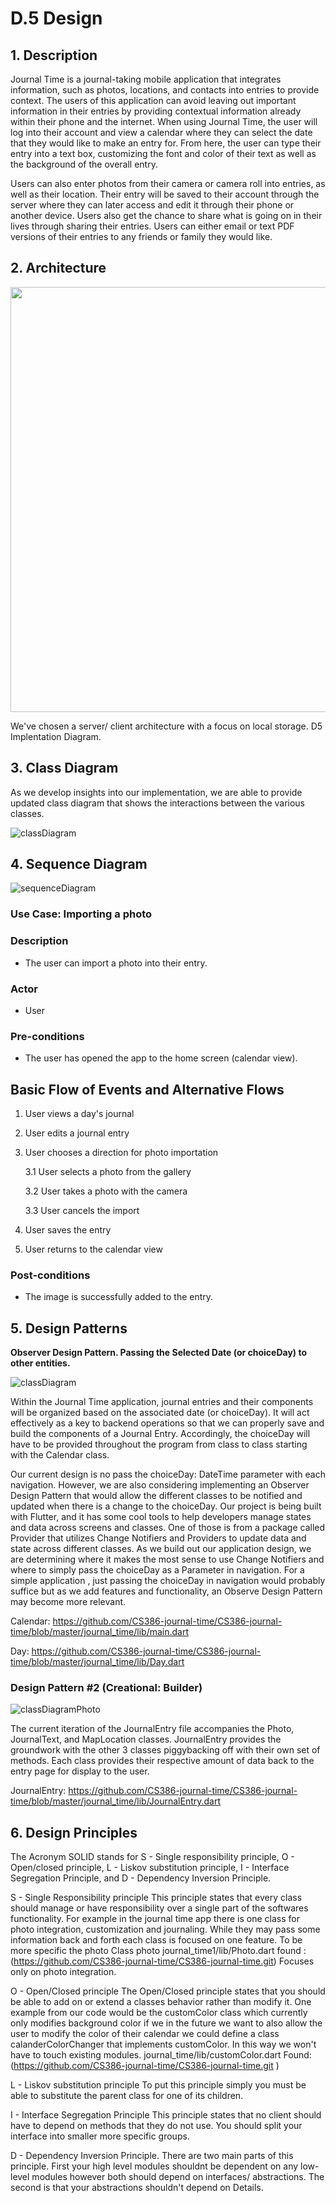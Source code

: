 # D.5 Design


## 1. Description

Journal Time is a journal-taking mobile application that integrates information, such as photos, locations, and contacts into entries to provide context. The users of this application can avoid leaving out important information in their entries by providing contextual information already within their phone and the internet. When using Journal Time, the user will log into their account and view a calendar where they can select the date that they would like to make an entry for. From here, the user can type their entry into a text box, customizing the font and color of their text as well as the background of the overall entry.


Users can also enter photos from their camera or camera roll into entries, as well as their location. Their entry will be saved to their account through the server where they can later access and edit it through their phone or another device. Users also get the chance to share what is going on in their lives through sharing their entries. Users can either email or text PDF versions of their entries to any friends or family they would like.

## 2. Architecture

<img src="./img/ArchitectureDiagram.jpg" width=680/>

We've chosen a server/ client architecture with a focus on local storage. D5 Implentation Diagram.

## 3. Class Diagram

As we develop insights into our implementation, we are able to provide updated class diagram that shows the interactions between the various classes.

![classDiagram](./img/classDiagram.png)

## 4. Sequence Diagram

![sequenceDiagram](./img/SequenceDiagramPhotoUseCase.PNG)

### Use Case: Importing a photo

### Description

* The user can import a photo into their entry.

### Actor

* User

### Pre-conditions

* The user has opened the app to the home screen (calendar view).

## Basic Flow of Events and Alternative Flows

1. User views a day's journal

2. User edits a journal entry

3. User chooses a direction for photo importation

   3.1 User selects a photo from the gallery

   3.2 User takes a photo with the camera

   3.3 User cancels the import

4. User saves the entry

5. User returns to the calendar view

### Post-conditions

* The image is successfully added to the entry.

## 5. Design Patterns

**Observer Design Pattern.  Passing the Selected Date (or choiceDay) to other entities.**

![classDiagram](./img/observe.png)

Within the Journal Time application, journal entries and their components will be organized based on the associated date (or choiceDay).  It will act effectively as a key to backend operations so that we can properly save and build the components of a Journal Entry.  Accordingly, the choiceDay will have to be provided throughout the program from class to class starting with the Calendar class.  

Our current design is no pass the choiceDay: DateTime parameter with each navigation.  However, we are also considering implementing an Observer Design Pattern that would allow the different classes to be notified and updated when there is a change to the choiceDay.  Our project is being built with Flutter, and it has some cool tools to help developers manage states and data across screens and classes.  One of those is from a package called Provider that utilizes Change Notifiers and Providers to update data and state across different classes.  As we build out our application design, we are determining where it makes the most sense to use Change Notifiers and where to simply pass the choiceDay as a Parameter in navigation.  For a simple application , just passing the choiceDay in navigation would probably suffice but as we add features and functionality, an Observe Design Pattern may become more relevant.  

Calendar: 	https://github.com/CS386-journal-time/CS386-journal-time/blob/master/journal_time/lib/main.dart

Day: 	https://github.com/CS386-journal-time/CS386-journal-time/blob/master/journal_time/lib/Day.dart

### Design Pattern #2 (Creational: Builder)

![classDiagramPhoto](./img/builder.png)  

The current iteration of the JournalEntry file accompanies the Photo, JournalText, and MapLocation classes.  JournalEntry provides the groundwork with the other 3 classes piggybacking off with their own set of methods. Each class provides their respective amount of data back to the entry page for display to the user.

JournalEntry: <https://github.com/CS386-journal-time/CS386-journal-time/blob/master/journal_time/lib/JournalEntry.dart>

## 6. Design Principles

The Acronym SOLID stands for S - Single responsibility principle, O - Open/closed principle, L - Liskov substitution principle, I - Interface Segregation Principle, and D - Dependency Inversion Principle.

S - Single Responsibility principle
This principle states that every class should manage or have responsibility over a single part of the softwares functionality. For example in the journal time app there is one class for photo integration, customization and journaling. While they may pass some information back and forth each class is focused on one feature. To be more specific the photo Class photo journal_time1/lib/Photo.dart
found : (https://github.com/CS386-journal-time/CS386-journal-time.git)
Focuses only on photo integration.

O - Open/Closed principle
The Open/Closed principle states that you should be able to add on or extend a classes behavior rather than modify it. One example from our code would be the customColor class which currently only modifies background color if we in the future we want to also allow the user to modify the color of their calendar we could define a class calanderColorChanger that implements customColor. In this way we won't have to touch existing modules.
journal_time/lib/customColor.dart
Found: (https://github.com/CS386-journal-time/CS386-journal-time.git )

L - Liskov substitution principle
To put this  principle simply you must be able to substitute the parent class for one of its children.

I - Interface Segregation Principle
This principle states that no client should have to depend on methods that they do not use. You should split your interface into smaller more specific groups.

D - Dependency Inversion Principle.
There are two main parts of this principle. First your high level modules shouldnt be dependent on any low-level modules however both should depend on interfaces/ abstractions. The second is that your abstractions shouldn't depend on Details.
